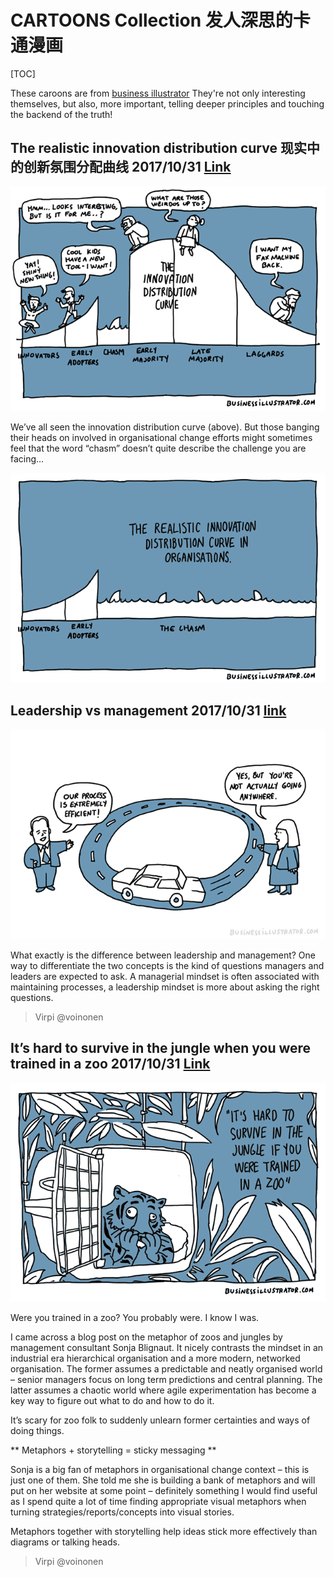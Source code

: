 # CARTOONS Collection 发人深思的卡通漫画

[TOC]

These caroons are from [business illustrator](https://www.businessillustrator.com)
They're not only interesting themselves, but also, more important, telling deeper principles and touching the backend of the truth!

## The realistic innovation distribution curve 现实中的创新氛围分配曲线 2017/10/31 [Link](https://www.businessillustrator.com/innovation-distribution-curve-cartoon/)

![innovation-distribution-curve](./pics/innovation-distribution-curve-650px.png)  

We’ve all seen the innovation distribution curve (above). But those banging their heads on involved in organisational change efforts might sometimes feel that the word “chasm” doesn’t quite describe the challenge you are facing…

![innovation-distribution-curve_chasm-version](./pics/innovation-distribution-curve_chasm-version_650px.png)  

## Leadership vs management 2017/10/31 [link](https://www.businessillustrator.com/leadership-vs-management/)

![efficiency-vs-effectiveness](./pics/efficiency-vs-effectiveness-650px.png)

What exactly is the difference between leadership and management? One way to differentiate the two concepts is the kind of questions managers and leaders are expected to ask. A managerial mindset is often associated with maintaining processes, a leadership mindset is more about asking the right questions.

> Virpi @voinonen

## It’s hard to survive in the jungle when you were trained in a zoo 2017/10/31 [Link](https://www.businessillustrator.com/its-hard-to-survive-in-the-jungle-when-you-were-trained-in-a-zoo-cartoon/)

![training-survive-in-the-jungle-zoo_businessillustrator](./pics/training-survive-in-the-jungle-zoo_businessillustrator-650px.gif)  

Were you trained in a zoo? You probably were. I know I was.

I came across a blog post on the metaphor of zoos and jungles by management consultant Sonja Blignaut. It nicely contrasts the mindset in an industrial era hierarchical organisation and a more modern, networked organisation. The former assumes a predictable and neatly organised world – senior managers focus on long term predictions and central planning. The latter assumes a chaotic world where agile experimentation has become a key way to figure out what to do and how to do it.

It’s scary for zoo folk to suddenly unlearn former certainties and ways of doing things.

** Metaphors + storytelling = sticky messaging **

Sonja is a big fan of metaphors in organisational change context – this is just one of them. She told me she is building a bank of metaphors and will put on her website at some point – definitely something I would find useful as I spend quite a lot of time finding appropriate visual metaphors when turning strategies/reports/concepts into visual stories.

Metaphors together with storytelling help ideas stick more effectively than diagrams or talking heads.

> Virpi @voinonen
